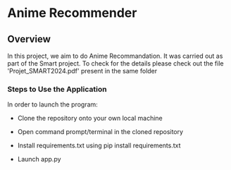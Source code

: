
#  Anime Recommender



## Overview
In this project, we aim to do Anime Recommandation. It was carried out as part of the Smart project. To check for the details please check out the file 'Projet_SMART2024.pdf' present in the same folder


### Steps to Use the Application

In order to launch the program:

- Clone the repository onto your own local machine

- Open command prompt/terminal in the cloned repository 

- Install requirements.txt using pip install requirements.txt

- Launch app.py
